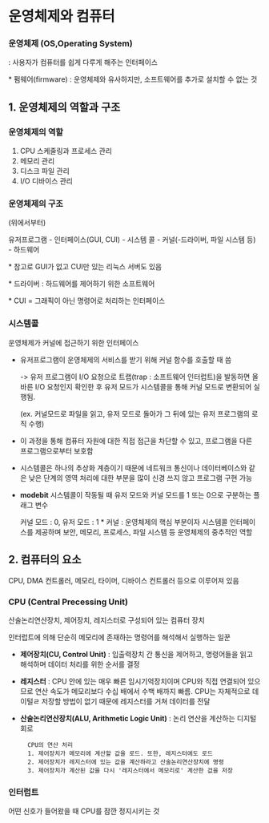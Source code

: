 # 운영체제와 컴퓨터
### 운영체제 (OS,Operating System)
: 사용자가 컴퓨터를 쉽게 다루게 해주는 인터페이스

\* 펌웨어(firmware) : 운영체제와 유사하지만, 소프트웨어를 추가로 설치할 수 없는 것 
## 1. 운영체제의 역할과 구조
### 운영체제의 역할
1. CPU 스케줄링과 프로세스 관리
2. 메모리 관리
3. 디스크 파일 관리
4. I/O 디바이스 관리

### 운영체제의 구조
(위에서부터)

유저프로그램 - 인터페이스(GUI, CUI) - 시스템 콜 - 커널(-드라이버, 파일 시스템 등) - 하드웨어

\* 참고로 GUI가 없고 CUI만 있는 리눅스 서버도 있음

\* 드라이버 : 하드웨어를 제어하기 위한 소프트웨어

\* CUI = 그래픽이 아닌 명령어로 처리하는 인터페이스

### 시스템콜
운영체제가 커널에 접근하기 위한 인터페이스

- 유저프로그램이 운영체제의 서비스를 받기 위해 커널 함수를 호출할 때 씀

    -> 유저 프로그램이 I/O 요청으로 트랩(trap : 소프트웨어 인터럽트)을 발동하면 올바른 I/O 요청인지 확인한 후 유저 모드가 시스템콜을 통해 커널 모드로 변환되어 실행됨.

    (ex. 커널모드로 파일을 읽고, 유저 모드로 돌아가 그 뒤에 있는 유저 프로그램의 로직 수행)

 - 이 과정을 통해 컴퓨터 자원에 대한 직접 접근을 차단할 수 있고, 프로그램을 다른 프로그램으로부터 보호함

- 시스템콜은 하나의 추상화 계층이기 때문에 네트워크 통신이나 데이터베이스와 같은 낮은 단계의 영역 처리에 대한 부분을 많이 신경 쓰지 않고 프로그램 구현 가능

- **modebit**
    시스템콜이 작동될 때 유저 모드와 커널 모드를 1 또는 0으로 구분하는 플래그 변수
    
    커널 모드 : 0, 유저 모드 : 1
\* 커널 : 운영체제의 핵심 부분이자 시스템콜 인터페이스를 제공하며 보안, 메모리, 프로세스, 파일 시스템 등 운영체제의 중추적인 역할

## 2. 컴퓨터의 요소
CPU, DMA 컨트롤러, 메모리, 타이머, 디바이스 컨트롤러 등으로 이루어져 있음
### CPU (Central Precessing Unit)
산술논리연산장치, 제어장치, 레지스터로 구성되어 있는 컴퓨터 장치

인터럽트에 의해 단순히 메모리에 존재하는 명령어를 해석해서 실행하는 일꾼

- **제어장치(CU, Control Unit)** : 입출력장치 간 통신을 제어하고, 명령어들을 읽고 해석하며 데이터 처리를 위한 순서를 결정
- **레지스터** : CPU 안에 있는 매우 빠른 임시기억장치이며 CPU와 직접 연결되어 있으므로 연산 속도가 메모리보다 수십 배에서 수백 배까지 빠름. 
     CPU는 자체적으로 데이털ㄹ 저장할 방법이 없기 때문에 레지스터를 거쳐 데이터를 전달
- **산술논리연산장치(ALU, Arithmetic Logic Unit)** : 논리 연산을 계산하는 디지털 회로 

        CPU의 연산 처리
        1. 제어장치가 메모리에 계산할 값을 로드. 또한, 레지스터에도 로드
        2. 제어장치가 레지스터에 있는 값을 계산하라고 산술논리연산장치에 명령
        3. 제어장치가 계산된 값을 다시 '레지스터에서 메모리로' 계산한 겂을 저장

### 인터럽트
어떤 신호가 들어왔을 때 CPU를 잠깐 정지시키는 것